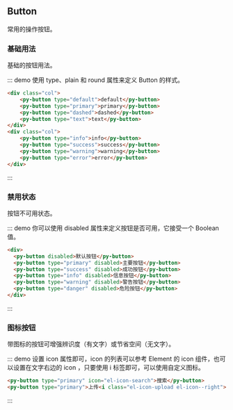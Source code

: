<style>
    .py-button + .py-button {
      margin-left: 10px;
    }
    .col + .col{
        margin-top: 10px;
    }
</style>

## Button

常用的操作按钮。

### 基础用法

基础的按钮用法。

::: demo 使用 type、plain 和 round 属性来定义 Button 的样式。

```html
<div class="col">
    <py-button type="default">default</py-button>
    <py-button type="primary">primary</py-button>
    <py-button type="dashed">dashed</py-button>
    <py-button type="text">text</py-button>
</div>
<div class="col">
    <py-button type="info">info</py-button>
    <py-button type="success">success</py-button>
    <py-button type="warning">warning</py-button>
    <py-button type="error">error</py-button>
</div>
```

:::

### 禁用状态

按钮不可用状态。

::: demo 你可以使用 disabled 属性来定义按钮是否可用，它接受一个 Boolean 值。

```html
<div>
  <py-button disabled>默认按钮</py-button>
  <py-button type="primary" disabled>主要按钮</py-button>
  <py-button type="success" disabled>成功按钮</py-button>
  <py-button type="info" disabled>信息按钮</py-button>
  <py-button type="warning" disabled>警告按钮</py-button>
  <py-button type="danger" disabled>危险按钮</py-button>
</div>
```

:::

### 图标按钮

带图标的按钮可增强辨识度（有文字）或节省空间（无文字）。

::: demo 设置 icon 属性即可，icon 的列表可以参考 Element 的 icon 组件，也可以设置在文字右边的 icon ，只要使用 i 标签即可，可以使用自定义图标。

```html
<py-button type="primary" icon="el-icon-search">搜索</py-button>
<py-button type="primary">上传<i class="el-icon-upload el-icon--right"></i></py-button>
```

:::
